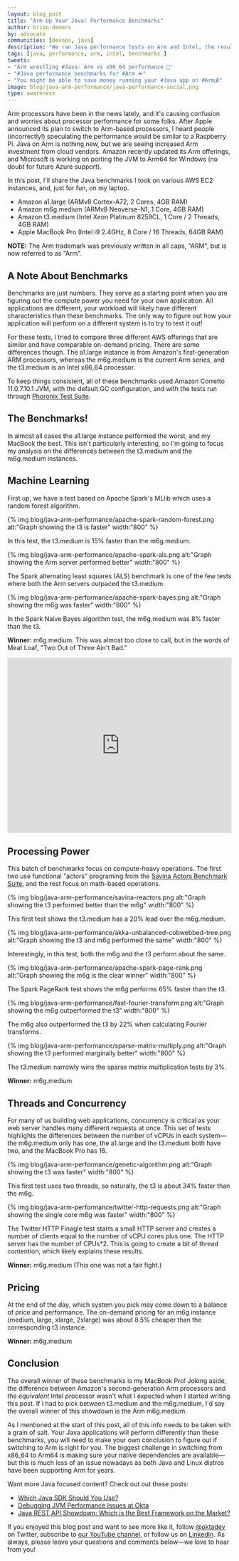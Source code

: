 ```yaml
---
layout: blog_post
title: "Arm Up Your Java: Performance Benchmarks"
author: brian-demers
by: advocate
communities: [devops, java]
description: "We ran Java performance tests on Arm and Intel, the results may surprise you!"
tags: [java, performance, arm, intel, benchmarks ]
tweets:
- "Arm wrestling #Java: Arm vs x86_64 performance 💪"
- "#Java performance benchmarks for #Arm ⏩"
- "You might be able to save money running your #Java app on #Arm💰"
image: blog/java-arm-performance/java-performance-social.png
type: awareness
---
```


Arm processors have been in the news lately, and it's causing confusion and worries about processor performance for some folks. After Apple announced its plan to switch to Arm-based processors, I heard people (incorrectly!) speculating the performance would be similar to a Raspberry Pi. Java on Arm is nothing new, but we are seeing increased Arm investment from cloud vendors. Amazon recently updated its Arm offerings, and Microsoft is working on porting the JVM to Arm64 for Windows (no doubt for future Azure support).

In this post, I'll share the Java benchmarks I took on various AWS EC2 instances, and, just for fun, on my laptop. 
* Amazon a1.large (ARMv8 Cortex-A72, 2 Cores, 4GB RAM)
* Amazon m6g.medium (ARMv8 Neoverse-N1, 1 Core, 4GB RAM)
* Amazon t3.medium (Intel Xeon Platinum 8259CL, 1 Core / 2 Threads, 4GB RAM)
* Apple MacBook Pro (Intel i9 2.4GHz, 8 Core / 16 Threads, 64GB RAM)

**NOTE:** The Arm trademark was previously written in all caps, "ARM", but is now referred to as "Arm".

## A Note About Benchmarks

Benchmarks are just numbers. They serve as a starting point when you are figuring out the compute power you need for your own application. All applications are different, your workload will likely have different characteristics than these benchmarks. The only way to figure out how your application will perform on a different system is to try to test it out!

For these tests, I tried to compare three different AWS offerings that are similar and have comparable on-demand pricing. There are some differences though. The a1.large instance is from Amazon's first-generation ARM processors, whereas the m6g.medium is the current Arm series, and the t3.medium is an Intel x86_64 processor.

To keep things consistent, all of these benchmarks used Amazon Corretto 11.0.7.10.1 JVM, with the default GC configuration, and with the tests run through [Phoronix Test Suite](https://www.phoronix-test-suite.com/).

## The Benchmarks!

In almost all cases the a1.large instance performed the worst, and my MacBook the best. This isn't particularly interesting, so I'm going to focus my analysis on the differences between the t3.medium and the m6g.medium instances.

## Machine Learning

First up, we have a test based on Apache Spark's MLlib which uses a random forest algorithm.

{% img blog/java-arm-performance/apache-spark-random-forest.png alt:"Graph showing the t3 is faster" width:"800" %}

In this test, the t3.medium is 15% faster than the m6g.medium.

{% img blog/java-arm-performance/apache-spark-als.png alt:"Graph showing the Arm server performed better" width:"800" %}

The Spark alternating least squares (ALS) benchmark is one of the few tests where both the Arm servers outpaced the t3.medium.

{% img blog/java-arm-performance/apache-spark-bayes.png alt:"Graph showing the m6g was faster" width:"800" %}

In the Spark Naive Bayes algorithm test, the m6g.medium was 8% faster than the t3.

**Winner:** m6g.medium. This was almost too close to call, but in the words of Meat Loaf, "Two Out of Three Ain't Bad."

<div style="text-align: center; margin-bottom: 1.25rem">
<iframe width="700" height="394" style="max-width: 100%" src="https://www.youtube.com/embed/k5hWWe-ts2s" frameborder="0" allow="accelerometer; autoplay; encrypted-media; gyroscope; picture-in-picture" allowfullscreen></iframe>
</div>

## Processing Power

This batch of benchmarks focus on compute-heavy operations. The first two use functional "actors" programing from the [Savina Actors Benchmark Suite](https://shamsimam.github.io/papers/2014-agere-savina.pdf), and the rest focus on math-based operations.

{% img blog/java-arm-performance/savina-reactors.png alt:"Graph showing the t3 performed better than the m6g" width:"800" %}

This first test shows the t3.medium has a 20% lead over the m6g.medium.

{% img blog/java-arm-performance/akka-unbalanced-cobwebbed-tree.png alt:"Graph showing the t3 and m6g performed the same" width:"800" %}

Interestingly, in this test, both the m6g and the t3 perform about the same.

{% img blog/java-arm-performance/apache-spark-page-rank.png alt:"Graph showing the m6g is the clear winner" width:"800" %}

The Spark PageRank test shows the m6g performs 65% faster than the t3.

{% img blog/java-arm-performance/fast-fourier-transform.png alt:"Graph showing the m6g outperformed the t3" width:"800" %}

The m6g also outperformed the t3 by 22% when calculating Fourier transforms.

{% img blog/java-arm-performance/sparse-matrix-multiply.png alt:"Graph showing the t3 performed marginally better" width:"800" %}

The t3.medium narrowly wins the sparse matrix multiplication tests by 3%.

**Winner:** m6g.medium

## Threads and Concurrency
For many of us building web applications, concurrency is critical as your web server handles many different requests at once. This set of tests highlights the differences between the number of vCPUs in each system—the m6g.medium only has one, the a1.large and the t3.medium both have two, and the MacBook Pro has 16.

{% img blog/java-arm-performance/genetic-algorithm.png alt:"Graph showing the t3 was faster" width:"800" %}

This first test uses two threads, so naturally, the t3 is about 34% faster than the m6g.

{% img blog/java-arm-performance/twitter-http-requests.png alt:"Graph showing the single core m6g was faster" width:"800" %}

The Twitter HTTP Finagle test starts a small HTTP server and creates a number of clients equal to the number of vCPU cores plus one. The HTTP server has the number of CPUs*2.  This is going to create a bit of thread contention, which likely explains these results.

**Winner:** m6g.medium (This one was not a fair fight.)

## Pricing

At the end of the day, which system you pick may come down to a balance of price and performance. The on-demand pricing for an m6g instance (medium, large, xlarge, 2xlarge) was about 8.5% cheaper than the corresponding t3 instance.

**Winner:** m6g.medium

## Conclusion

The overall winner of these benchmarks is my MacBook Pro! Joking aside, the difference between Amazon's second-generation Arm processors and the _equivalent_ Intel processor wasn't what I expected when I started writing this post. If I had to pick between t3.medium and the m6g.medium, I'd say the overall winner of this showdown is the Arm m6g.medium.

As I mentioned at the start of this post, all of this info needs to be taken with a grain of salt.  Your Java applications will perform differently than these benchmarks, you will need to make your own conclusion to figure out if switching to Arm is right for you. The biggest challenge in switching from x86_64 to Arm64 is making sure your native dependencies are available—but this is much less of an issue nowadays as both Java and Linux distros have been supporting Arm for years.

Want more Java focused content? Check out out these posts:

* [Which Java SDK Should You Use?](/blog/2019/01/16/which-java-sdk)
* [Debugging JVM Performance Issues at Okta](/blog/2019/05/28/debugging-jvm-performance-problems-java)
* [Java REST API Showdown: Which is the Best Framework on the Market?](/blog/2020/01/09/java-rest-api-showdown)

If you enjoyed this blog post and want to see more like it, follow [@oktadev](https://twitter.com/oktadev) on Twitter, subscribe to [our YouTube channel](https://youtube.com/c/oktadev), or follow us on [LinkedIn](https://www.linkedin.com/company/oktadev/). As always, please leave your questions and comments below—we love to hear from you!
